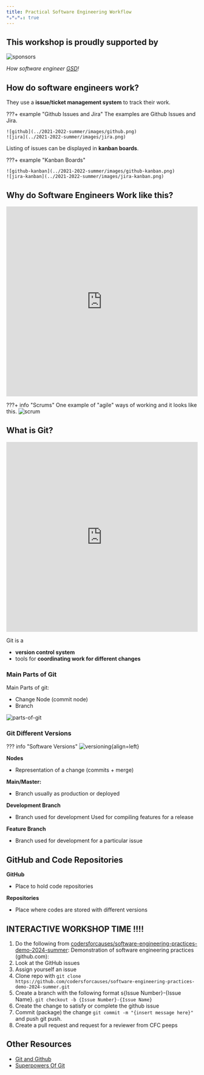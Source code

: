 ```yaml
---
title: Practical Software Engineering Workflow
ᴴₒᴴₒᴴₒ: true
---
```


## This workshop is proudly supported by

![sponsors](./images/sponsors.png)

*How software engineer [GSD](https://www.atlassian.com/team-playbook/plays/gsd-day)!*

## How do software engineers work?
They use a **issue/ticket management system** to track their work.

???+ example "Github Issues and Jira"
    The examples are Github Issues and Jira.

    ![github](../2021-2022-summer/images/github.png)
    ![jira](../2021-2022-summer/images/jira.png)

Listing of issues can be displayed in **kanban boards**.

???+ example "Kanban Boards"

    ![github-kanban](../2021-2022-summer/images/github-kanban.png)
    ![jira-kanban](../2021-2022-summer/images/jira-kanban.png)

## Why do Software Engineers Work like this?

<iframe width="100%" height="500rem"
src="https://www.youtube.com/embed/oyVksFviJVE" 
frameborder="0" 
allow="accelerometer; autoplay; encrypted-media; gyroscope; picture-in-picture" 
allowfullscreen></iframe>

???+ info "Scrums"
    One example of "agile" ways of working and it looks like this.
    ![scrum](../2021-2022-summer/scrum.png)

## What is Git?
<iframe width="100%" height="500rem"
src="https://www.youtube.com/embed/hwP7WQkmECE" 
frameborder="0" 
allow="accelerometer; autoplay; encrypted-media; gyroscope; picture-in-picture" 
allowfullscreen></iframe>

Git is a

- **version control system**
- tools for **coordinating work for different changes**

### Main Parts of Git

Main Parts of git:

- Change Node (commit node)
- Branch

![parts-of-git](../2021-2022-summer/images/parts-of-git.png)

### Git Different Versions

??? info "Software Versions"
    ![versioning](../2021-2022-summer/images/versioning.png){align=left}

**Nodes**
- Representation of a change (commits + merge)

**Main/Master:**
- Branch usually as production or deployed

**Development Branch**
- Branch used for development
Used for compiling features for a release

**Feature Branch**
- Branch used for development for a
particular issue

## GitHub and Code Repositories

**GitHub**
- Place to hold code repositories

**Repositories**
- Place where codes are stored with different versions


## INTERACTIVE WORKSHOP TIME !!!!
1. Do the following from [codersforcauses/software-engineering-practices-demo-2024-summer](https://github.com/codersforcauses/software-engineering-practices-demo-2024-summer): Demonstration of software engineering practices (github.com):
2. Look at the GitHub issues
3. Assign yourself an issue
4. Clone repo with `git clone https://github.com/codersforcauses/software-engineering-practices-demo-2024-summer.git`
5. Create a branch with the following format s{Issue Number}-{Issue Name}. `git checkout -b {Issue Number}-{Issue Name}`
6. Create the change to satisfy or complete the github issue
7. Commit (package) the change `git commit -m "{insert message here}"` and push git push.
8. Create a pull request and request for a reviewer from CFC peeps

## Other Resources
- [Git and Github](https://www.youtube.com/watch?v=HkdAHXoRtos)
- [Superpowers Of Git](https://webakari-docs.vercel.app/developers/)